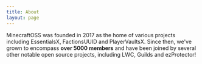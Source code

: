 ```yaml
---
title: About
layout: page
---
```


MinecraftOSS was founded in 2017 as the home of various projects including EssentialsX, FactionsUUID and PlayerVaultsX.
Since then, we've grown to encompass **over 5000 members** and have been joined by several other notable open source projects,
including LWC, Guilds and ezProtector!
